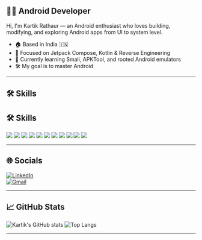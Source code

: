 ## 👨‍💻 Android Developer

Hi, I'm Kartik Rathaur — an Android enthusiast who loves building, modifying, and exploring Android apps from UI to system level.

- 🏠 Based in India 🇮🇳
- 📱 Focused on Jetpack Compose, Kotlin & Reverse Engineering
- 🧠 Currently learning Smali, APKTool, and rooted Android emulators
- 🛠️ My goal is to master Android 

---

## 🛠️ Skills

## 🛠️ Skills

<p align="left">
  <img src="https://img.shields.io/badge/Kotlin-7F52FF?style=for-the-badge&logo=kotlin&logoColor=white" />
  <img src="https://img.shields.io/badge/Java-ED8B00?style=for-the-badge&logo=openjdk&logoColor=white" />
  <img src="https://img.shields.io/badge/Jetpack_Compose-4285F4?style=for-the-badge&logo=android&logoColor=white" />
  <img src="https://img.shields.io/badge/MVVM-1C1C1C?style=for-the-badge&logo=android&logoColor=white" />
  <img src="https://img.shields.io/badge/APKTool-E34F26?style=for-the-badge&logo=android&logoColor=white" />
  <img src="https://img.shields.io/badge/Frida-000000?style=for-the-badge&logo=linux&logoColor=white" />
  <img src="https://img.shields.io/badge/Smali-222222?style=for-the-badge&logo=android&logoColor=white" />
  <img src="https://img.shields.io/badge/ADB-434343?style=for-the-badge&logo=android&logoColor=white" />
  <img src="https://img.shields.io/badge/Linux-FCC624?style=for-the-badge&logo=linux&logoColor=black" />
  <img src="https://img.shields.io/badge/Git-F05032?style=for-the-badge&logo=git&logoColor=white" />
  <img src="https://img.shields.io/badge/Reverse_Engineering-000000?style=for-the-badge&logo=bugcrowd&logoColor=white" />
</p>


---

## 🌐 Socials

[![LinkedIn](https://img.shields.io/badge/-LinkedIn-0077B5?style=flat&logo=linkedin&logoColor=white)](https://linkedin.com/in/yourprofile)  
[![Gmail](https://img.shields.io/badge/-Email-D14836?style=flat&logo=gmail&logoColor=white)](mailto:yourmail@gmail.com)

---

## 📈 GitHub Stats

![Kartik's GitHub stats](https://github-readme-stats.vercel.app/api?username=yourgithub&show_icons=true&theme=tokyonight)
![Top Langs](https://github-readme-stats.vercel.app/api/top-langs/?username=yourgithub&layout=compact&theme=tokyonight)

---
